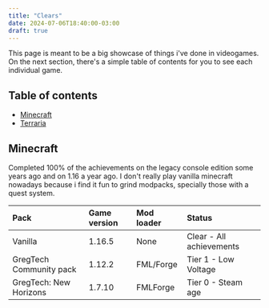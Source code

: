```yaml
---
title: "Clears"
date: 2024-07-06T18:40:00-03:00
draft: true
---
```


This page is meant to be a big showcase of things i've done in videogames. On the next section, there's a simple table of contents for you to see each individual game.

## Table of contents

- [Minecraft](#minecraft)
- [Terraria]()

## Minecraft
Completed 100% of the achievements on the legacy console edition some years ago and on 1.16 a year ago. I don't really play vanilla minecraft nowadays because i find it fun to grind modpacks, specially those with a quest system.

| Pack                    | Game version | Mod loader | Status                   |
| :---------------------- | :----------- | :--------- | :----------------------- |
| Vanilla                 | 1.16.5       | None       | Clear - All achievements |
| GregTech Community pack | 1.12.2       | FML/Forge  | Tier 1 - Low Voltage     |
| GregTech: New Horizons  | 1.7.10       | FMLForge   | Tier 0 - Steam age       |

